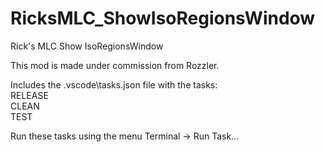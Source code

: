 # RicksMLC_ShowIsoRegionsWindow
Rick's MLC Show IsoRegionsWindow

This mod is made under commission from Rozzler.

Includes the .vscode\tasks.json file with the tasks:<br>
  RELEASE<br>
  CLEAN<br>
  TEST<br>

Run these tasks using the menu Terminal -> Run Task...
